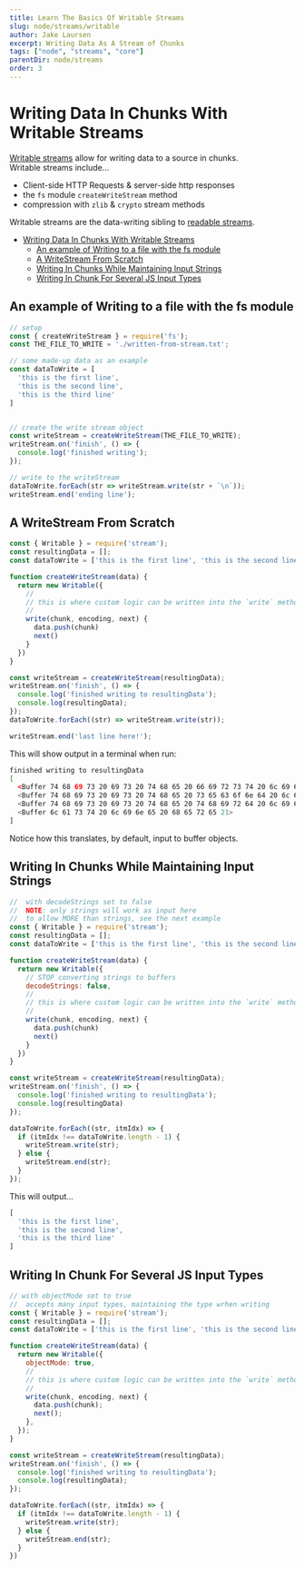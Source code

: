 ```yaml
---
title: Learn The Basics Of Writable Streams
slug: node/streams/writable
author: Jake Laursen
excerpt: Writing Data As A Stream of Chunks
tags: ["node", "streams", "core"]
parentDir: node/streams
order: 3
---
```



# Writing Data In Chunks With Writable Streams
[Writable streams](https://nodejs.org/dist/latest-v18.x/docs/api/stream.html#writable-streams) allow for writing data to a source in chunks.  
Writable streams include...
- Client-side HTTP Requests & server-side http responses
- the `fs` module `createWriteStream` method
- compression with `zlib` & `crypto` stream methods

Writable streams are the data-writing sibling to [readable streams](/node/streams/readable).  

- [Writing Data In Chunks With Writable Streams](#writing-data-in-chunks-with-writable-streams)
  - [An example of Writing to a file with the fs module](#an-example-of-writing-to-a-file-with-the-fs-module)
  - [A WriteStream From Scratch](#a-writestream-from-scratch)
  - [Writing In Chunks While Maintaining Input Strings](#writing-in-chunks-while-maintaining-input-strings)
  - [Writing In Chunk For Several JS Input Types](#writing-in-chunk-for-several-js-input-types)

## An example of Writing to a file with the fs module
```js
// setup
const { createWriteStream } = require('fs');
const THE_FILE_TO_WRITE = './written-from-stream.txt';

// some made-up data as an example
const dataToWrite = [
  'this is the first line',
  'this is the second line',
  'this is the third line'
]


// create the write stream object
const writeStream = createWriteStream(THE_FILE_TO_WRITE);
writeStream.on('finish', () => {
  console.log('finished writing');
});

// write to the writeStream
dataToWrite.forEach(str => writeStream.write(str + `\n`));
writeStream.end('ending line');
```

## A WriteStream From Scratch
```js
const { Writable } = require('stream');
const resultingData = [];
const dataToWrite = ['this is the first line', 'this is the second line', 'this is the third line'];

function createWriteStream(data) {
  return new Writable({
    // 
    // this is where custom logic can be written into the `write` method of the Writable function
    //
    write(chunk, encoding, next) {
      data.push(chunk)
      next()
    }
  })
} 

const writeStream = createWriteStream(resultingData);
writeStream.on('finish', () => {
  console.log('finished writing to resultingData');
  console.log(resultingData);
});
dataToWrite.forEach((str) => writeStream.write(str));

writeStream.end('last line here!');
```
This will show output in a terminal when run:
```bash
finished writing to resultingData
[
  <Buffer 74 68 69 73 20 69 73 20 74 68 65 20 66 69 72 73 74 20 6c 69 6e 65>,
  <Buffer 74 68 69 73 20 69 73 20 74 68 65 20 73 65 63 6f 6e 64 20 6c 69 6e 65>,
  <Buffer 74 68 69 73 20 69 73 20 74 68 65 20 74 68 69 72 64 20 6c 69 6e 65>,
  <Buffer 6c 61 73 74 20 6c 69 6e 65 20 68 65 72 65 21>
]
```
Notice how this translates, by default, input to buffer objects.  


## Writing In Chunks While Maintaining Input Strings
```js
//  with decodeStrings set to false
//  NOTE: only strings will work as input here
//  to allow MORE than strings, see the next example
const { Writable } = require('stream');
const resultingData = [];
const dataToWrite = ['this is the first line', 'this is the second line', 'this is the third line'];

function createWriteStream(data) {
  return new Writable({
    // STOP converting strings to buffers
    decodeStrings: false,
    // 
    // this is where custom logic can be written into the `write` method of the Writable function
    //
    write(chunk, encoding, next) {
      data.push(chunk)
      next()
    }
  })
} 

const writeStream = createWriteStream(resultingData);
writeStream.on('finish', () => {
  console.log('finished writing to resultingData');
  console.log(resultingData)
});

dataToWrite.forEach((str, itmIdx) => { 
  if (itmIdx !== dataToWrite.length - 1) {
    writeStream.write(str);
  } else {
    writeStream.end(str);
  }
});
```
This will output...
```js
[
  'this is the first line',
  'this is the second line',
  'this is the third line'
]
```


## Writing In Chunk For Several JS Input Types
```js
// with objectMode set to true
//  accepts many input types, maintaining the type wrhen writing
const { Writable } = require('stream');
const resultingData = [];
const dataToWrite = ['this is the first line', 'this is the second line', 'this is the third line', 8675309, {thisIs: "an Object"}];

function createWriteStream(data) {
  return new Writable({
    objectMode: true,
    //
    // this is where custom logic can be written into the `write` method of the Writable function
    //
    write(chunk, encoding, next) {
      data.push(chunk);
      next();
    },
  });
}

const writeStream = createWriteStream(resultingData);
writeStream.on('finish', () => {
  console.log('finished writing to resultingData');
  console.log(resultingData);
});

dataToWrite.forEach((str, itmIdx) => {
  if (itmIdx !== dataToWrite.length - 1) {
    writeStream.write(str);
  } else {
    writeStream.end(str);
  }
})
```